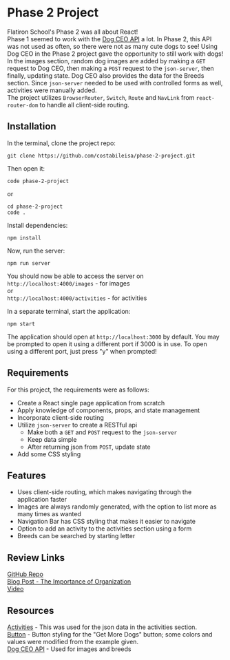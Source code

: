 # Phase 2 Project

Flatiron School's Phase 2 was all about React!  
Phase 1 seemed to work with the [Dog CEO API](https://dog.ceo/dog-api/documentation/) a lot. In Phase 2, this API was not used as often, so there were not as many cute dogs to see! Using Dog CEO in the Phase 2 project gave the opportunity to still work with dogs!  
In the images section, random dog images are added by making a `GET` request to Dog CEO, then making a `POST` request to the `json-server`, then finally, updating state. Dog CEO also provides the data for the Breeds section. Since `json-server` needed to be used with controlled forms as well, activities were manually added.  
The project utilizes `BrowserRouter`, `Switch`, `Route` and `NavLink` from `react-router-dom` to handle all client-side routing. 
    

## Installation
In the terminal, clone the project repo:
```console
git clone https://github.com/costabileisa/phase-2-project.git
```
Then open it:
```console
code phase-2-project
```
or
```console
cd phase-2-project
code .
```
Install dependencies:
```console
npm install
```
Now, run the server:
```console
npm run server
```
You should now be able to access the server on     
`http://localhost:4000/images` - for images      
or     
`http://localhost:4000/activities` - for activities  
      
In a separate terminal, start the application:
```console
npm start
```
The application should open at `http://localhost:3000` by default. You may be prompted to open it using a different port if 3000 is in use. To open using a different port, just press "y" when prompted!
    
## Requirements
For this project, the requirements were as follows:
- Create a React single page application from scratch
- Apply knowledge of components, props, and state management
- Incorporate client-side routing
- Utilize `json-server` to create a RESTful api
    - Make both a `GET` and `POST` request to the `json-server`
    - Keep data simple
    - After returning json from `POST`, update state
- Add some CSS styling
    
## Features
- Uses client-side routing, which makes navigating through the application faster
- Images are always randomly generated, with the option to list more as many times as wanted
- Navigation Bar has CSS styling that makes it easier to navigate
- Option to add an activity to the activities section using a form
- Breeds can be searched by starting letter
    
## Review Links
[GitHub Repo](https://github.com/costabileisa/phase-2-project)  
[Blog Post - The Importance of Organization](https://medium.com/@costabileisa/the-importance-of-organization-2274d66c6b30)  
[Video]()
    
## Resources
[Activities](https://www.care.com/c/101-things-to-do-with-your-dog/) - This was used for the json data in the activities section.  
[Button](https://copy-paste-css.com/) - Button styling for the "Get More Dogs" button; some colors and values were modified from the example given.  
[Dog CEO API](https://dog.ceo/dog-api/documentation/) - Used for images and breeds